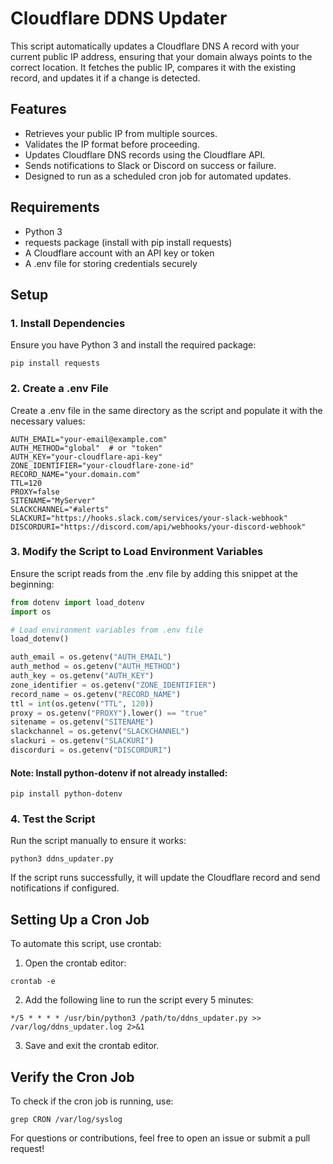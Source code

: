 # Cloudflare DDNS Updater

This script automatically updates a Cloudflare DNS A record with your current public IP address, ensuring that your domain always points to the correct location. It fetches the public IP, compares it with the existing record, and updates it if a change is detected.

## Features

* Retrieves your public IP from multiple sources.
* Validates the IP format before proceeding.
* Updates Cloudflare DNS records using the Cloudflare API.
* Sends notifications to Slack or Discord on success or failure.
* Designed to run as a scheduled cron job for automated updates.

## Requirements

* Python 3
* requests package (install with pip install requests)
* A Cloudflare account with an API key or token
* A .env file for storing credentials securely

## Setup
### 1. Install Dependencies

Ensure you have Python 3 and install the required package:
```shell
pip install requests
```
### 2. Create a .env File

Create a .env file in the same directory as the script and populate it with the necessary values:

```shell
AUTH_EMAIL="your-email@example.com"
AUTH_METHOD="global"  # or "token"
AUTH_KEY="your-cloudflare-api-key"
ZONE_IDENTIFIER="your-cloudflare-zone-id"
RECORD_NAME="your.domain.com"
TTL=120
PROXY=false
SITENAME="MyServer"
SLACKCHANNEL="#alerts"
SLACKURI="https://hooks.slack.com/services/your-slack-webhook"
DISCORDURI="https://discord.com/api/webhooks/your-discord-webhook"
```
### 3. Modify the Script to Load Environment Variables

Ensure the script reads from the .env file by adding this snippet at the beginning:

```python
from dotenv import load_dotenv
import os

# Load environment variables from .env file
load_dotenv()

auth_email = os.getenv("AUTH_EMAIL")
auth_method = os.getenv("AUTH_METHOD")
auth_key = os.getenv("AUTH_KEY")
zone_identifier = os.getenv("ZONE_IDENTIFIER")
record_name = os.getenv("RECORD_NAME")
ttl = int(os.getenv("TTL", 120))
proxy = os.getenv("PROXY").lower() == "true"
sitename = os.getenv("SITENAME")
slackchannel = os.getenv("SLACKCHANNEL")
slackuri = os.getenv("SLACKURI")
discorduri = os.getenv("DISCORDURI")
```
#### Note: Install python-dotenv if not already installed:
```shell
pip install python-dotenv
```
### 4. Test the Script

Run the script manually to ensure it works:
```shell
python3 ddns_updater.py
```

If the script runs successfully, it will update the Cloudflare record and send notifications if configured.

## Setting Up a Cron Job

To automate this script, use crontab:

1. Open the crontab editor:
```shell
crontab -e
```

2. Add the following line to run the script every 5 minutes:
```shell
*/5 * * * * /usr/bin/python3 /path/to/ddns_updater.py >> /var/log/ddns_updater.log 2>&1
```
3. Save and exit the crontab editor.

## Verify the Cron Job

To check if the cron job is running, use:
```shell
grep CRON /var/log/syslog
```

For questions or contributions, feel free to open an issue or submit a pull request!
